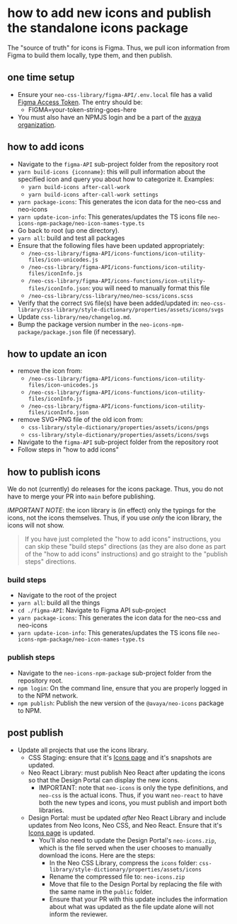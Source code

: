 # how to add new icons and publish the standalone icons package

The "source of truth" for icons is Figma. Thus, we pull icon information from Figma to build them locally, type them, and then publish.

## one time setup

- Ensure your `neo-css-library/figma-API/.env.local` file has a valid [Figma Access Token](https://www.figma.com/developers/api#access-tokens). The entry should be:
  - FIGMA=your-token-string-goes-here
- You must also have an NPMJS login and be a part of the [avaya organization](https://www.npmjs.com/settings/avaya/packages).

## how to add icons

- Navigate to the `figma-API` sub-project folder from the repository root
- `yarn build-icons {iconname}`: this will pull information about the specified icon and query you about how to categorize it. Examples:
  - `yarn build-icons after-call-work`
  - `yarn build-icons after-call-work settings`
- `yarn package-icons`: This generates the icon data for the neo-css and neo-icons
- `yarn update-icon-info`: This generates/updates the TS icons file `neo-icons-npm-package/neo-icon-names-type.ts`
- Go back to root (up one directory).
- `yarn all`: build and test all packages
- Ensure that the following files have been updated appropriately:
  - `/neo-css-library/figma-API/icons-functions/icon-utility-files/icon-unicodes.js`
  - `/neo-css-library/figma-API/icons-functions/icon-utility-files/iconInfo.js`
  - `/neo-css-library/figma-API/icons-functions/icon-utility-files/iconInfo.json`: you will need to manually format this file
  - `/neo-css-library/css-library/neo/neo-scss/icons.scss`
- Verify that the correct `SVG` file(s) have been added/updated in: `neo-css-library/css-library/style-dictionary/properties/assets/icons/svgs`
- Update `css-library/neo/changelog.md`.
- Bump the package version number in the `neo-icons-npm-package/package.json` file (if necessary).

## how to update an icon

- remove the icon from:
  - `/neo-css-library/figma-API/icons-functions/icon-utility-files/icon-unicodes.js`
  - `/neo-css-library/figma-API/icons-functions/icon-utility-files/iconInfo.js`
  - `/neo-css-library/figma-API/icons-functions/icon-utility-files/iconInfo.json`
- remove SVG+PNG file of the old icon from:
  - `css-library/style-dictionary/properties/assets/icons/pngs`
  - `css-library/style-dictionary/properties/assets/icons/svgs`
- Navigate to the `figma-API` sub-project folder from the repository root
- Follow steps in "how to add icons"

## how to publish icons

We do not (currently) do releases for the icons package. Thus, you do not have to merge your PR into `main` before publishing.

*IMPORTANT NOTE*: the icon library is (in effect) only the typings for the icons, not the icons themselves. Thus, if you use _only_ the icon library, the icons will not show.

> If you have just completed the "how to add icons" instructions, you can skip these "build steps" directions (as they are also done as part of the "how to add icons" instructions) and go straight to the "publish steps" directions.

### build steps

- Navigate to the root of the project
- `yarn all`: build all the things
- `cd ./figma-API`: Navigate to Figma API sub-project
- `yarn package-icons`: This generates the icon data for the neo-css and neo-icons
- `yarn update-icon-info`: This generates/updates the TS icons file `neo-icons-npm-package/neo-icon-names-type.ts`

### publish steps

- Navigate to the `neo-icons-npm-package` sub-project folder from the repository root.
- `npm login`: On the command line, ensure that you are properly logged in to the NPM network.
- `npm publish`: Publish the new version of the `@avaya/neo-icons` package to NPM.

## post publish

- Update all projects that use the icons library.
  - CSS Staging: ensure that it's [Icons page](https://css-staging.netlify.app/icons/) and it's snapshots are updated.
  - Neo React Library: must publish Neo React after updating the icons so that the Design Portal can display the new icons.
    - IMPORTANT: note that `neo-icons` is only the type definitions, and `neo-css` is the actual icons. Thus, if you want `neo-react` to have both the new types and icons, you must publish and import both libraries.
  - Design Portal: must be updated _after_ Neo React Library and include updates from Neo Icons, Neo CSS, and Neo React. Ensure that it's [Icons page](https://design.avaya.com/icons) is updated.
    - You'll also need to update the Design Portal's `neo-icons.zip`, which is the file served when the user chooses to manually download the icons. Here are the steps:
      - In the Neo CSS Library, compress the `icons` folder: `css-library/style-dictionary/properties/assets/icons`
      - Rename the compressed file to: `neo-icons.zip`
      - Move that file to the Design Portal by replacing the file with the same name in the `public` folder.
      - Ensure that your PR with this update includes the information about what was updated as the file update alone will not inform the reviewer.

